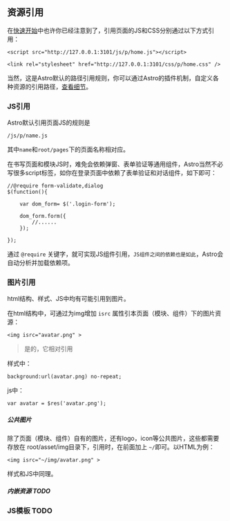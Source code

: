 ## 资源引用

在[快速开始](#)中也许你已经注意到了，引用页面的JS和CSS分别通过以下方式引用：

    <script src="http://127.0.0.1:3101/js/p/home.js"></script>
    
    <link rel="stylesheet" href="http://127.0.0.1:3101/css/p/home.css" />
    
当然，这是Astro默认的路径引用规则，你可以通过Astro的插件机制，自定义各种资源的引用路径，[查看细节](#)。

### JS引用

Astro默认引用页面JS的规则是

    /js/p/name.js

其中`name`和`root/pages`下的页面名称相对应。

在书写页面和模块JS时，难免会依赖弹窗、表单验证等通用组件，Astro当然不必写很多script标签，如你在登录页面中依赖了表单验证和对话组件，如下即可：

    //@require form-validate,dialog
    $(function(){
    
        var dom_form= $('.login-form');
        
        dom_form.form({
            //......
        });
    
    });
    
通过 `@require` 关键字，就可实现JS组件引用，`JS组件之间的依赖也是如此`，Astro会自动分析并加载依赖项。

### 图片引用
html结构、样式、JS中均有可能引用到图片。

在html结构中，可通过为img增加 `isrc` 属性引本页面（模块、组件）下的图片资源：

    <img isrc="avatar.png" >
    
>是的，它相对引用

样式中：

    background:url(avatar.png) no-repeat;
    
js中：

    var avatar = $res('avatar.png');
    
##### 公共图片

除了页面（模块、组件）自有的图片，还有logo，icon等公共图片，这些都需要存放在 root/asset/img目录下，引用时，在前面加上 `~/`即可。以HTML为例：

    <img isrc="~/img/avatar.png" >
    
样式和JS中同理。

##### 内嵌资源 TODO

### JS模板  TODO


